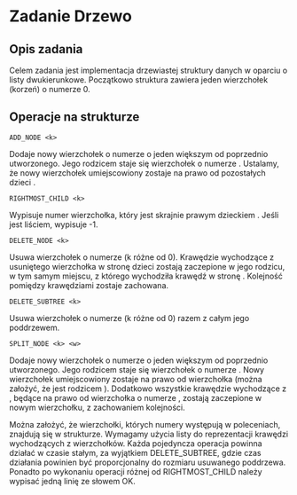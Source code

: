 # Zadanie Drzewo

## Opis zadania

Celem zadania jest implementacja drzewiastej struktury danych w oparciu o listy dwukierunkowe. Początkowo struktura zawiera jeden wierzchołek (korzeń) o numerze 0.

## Operacje na strukturze

`ADD_NODE <k>`

Dodaje nowy wierzchołek o numerze o jeden większym od poprzednio utworzonego. Jego rodzicem staje się wierzchołek o numerze <k>. Ustalamy, że nowy wierzchołek umiejscowiony zostaje na prawo od pozostałych dzieci <k>.

`RIGHTMOST_CHILD <k>`

Wypisuje numer wierzchołka, który jest skrajnie prawym dzieckiem <k>. Jeśli <k> jest liściem, wypisuje -1.

`DELETE_NODE <k>`

Usuwa wierzchołek o numerze <k> (k różne od 0). Krawędzie wychodzące z usuniętego wierzchołka w stronę dzieci zostają zaczepione w jego rodzicu, w tym samym miejscu, z którego wychodziła krawędź w stronę <k>. Kolejność pomiędzy krawędziami zostaje zachowana.

`DELETE_SUBTREE <k>`

Usuwa wierzchołek o numerze <k> (k różne od 0) razem z całym jego poddrzewem.

`SPLIT_NODE <k> <w>`

Dodaje nowy wierzchołek o numerze o jeden większym od poprzednio utworzonego. Jego rodzicem staje się wierzchołek o numerze <k>. Nowy wierzchołek umiejscowiony zostaje na prawo od wierzchołka <w> (można założyć, że <k> jest rodzicem <w>). Dodatkowo wszystkie krawędzie wychodzące z <k>, będące na prawo od wierzchołka o numerze <w>, zostają zaczepione w nowym wierzchołku, z zachowaniem kolejności.

Można założyć, że wierzchołki, których numery występują w poleceniach, znajdują się w strukturze. Wymagamy użycia listy do reprezentacji krawędzi wychodzących z wierzchołków. Każda pojedyncza operacja powinna działać w czasie stałym, za wyjątkiem DELETE_SUBTREE, gdzie czas działania powinien być proporcjonalny do rozmiaru usuwanego poddrzewa. Ponadto po wykonaniu operacji różnej od RIGHTMOST_CHILD należy wypisać jedną linię ze słowem OK.
